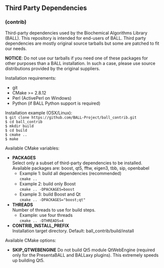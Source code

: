 ## Third Party Dependencies
### (contrib)

Third-party dependencies used by the Biochemical Algorithms Library (BALL). 
This repository is intended for end-users of BALL.
Third party dependencies are mostly original source tarballs but some are patched to fit our needs.

**NOTICE**: Do not use our tarballs if you need one of these packages for other purposes than a BALL installation.
In such a case, please use source distributions provided by the original suppliers.

Installation requirements:  
- git 
- CMake >= 2.8.12
- Perl (ActivePerl on Windows)
- Python (if BALL Python support is required)

Installation example (OSX/Linux):  
  `$ git clone https://github.com/BALL-Project/ball_contrib.git`   
  `$ cd ball_contrib`  
  `$ mkdir build`  
  `$ cd build`  
  `$ cmake ..`  
  `$ make`  

Available CMake variables:
 - **PACKAGES**  
   Select only a subset of third-party dependencies to be installed.  
   Available packages are: boost, qt5, fftw, eigen3, tbb, sip, openbabel
   * Example 1: build all dependencies (recommended)  
     `cmake ..`
   * Example 2: build only Boost  
     `cmake .. -DPACKAGES=boost`  
   * Example 3: build Boost and Qt  
     `cmake .. -DPACKAGES="boost;qt"`  
 - **THREADS**   
   Number of threads to use for build steps.  
   * Example: use four threads  
     `cmake .. -DTHREADS=4`  
 - **CONTRIB_INSTALL_PREFIX**  
   Installation target directory. Default: ball_contrib/build/install
   
Available CMake options:
 - **SKIP_QTWEBENGINE**
   Do not build Qt5 module QtWebEngine (required only for the PresentaBALL and BALLaxy plugins). This extremely speeds up building Qt5.
